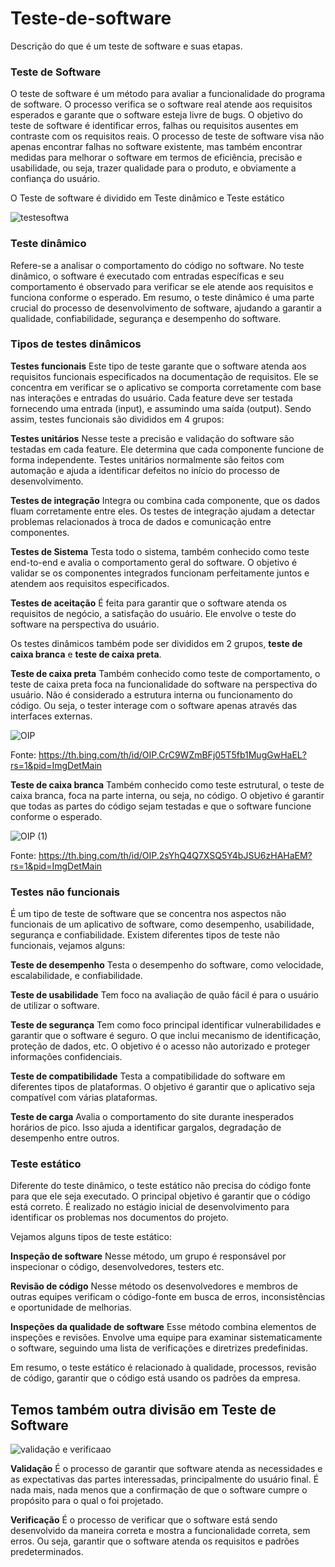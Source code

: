 # Teste-de-software
 Descrição do que é um teste de software e suas etapas.

### Teste de Software


O teste de software é um método para avaliar a funcionalidade do programa de software. O processo verifica se o software real atende aos requisitos esperados e garante que o software esteja livre de bugs. O objetivo do teste de software é identificar erros, falhas ou requisitos ausentes em contraste com os requisitos reais.
O processo de teste de software visa não apenas encontrar falhas no software existente, mas também encontrar medidas para melhorar o software em termos de eficiência, precisão e usabilidade, ou seja, trazer qualidade para o produto, e obviamente a confiança do usuário.

O Teste de software é dividido em Teste dinâmico e Teste estático

![testesoftwa](https://github.com/felipeenge/projeto-site/assets/121561336/2ea5b8c8-41cb-4062-83e6-4a6e85f997fd)

### Teste dinâmico 
Refere-se a analisar o comportamento do código no software. No teste dinâmico, o software é executado com entradas específicas e seu comportamento é observado para verificar se ele atende aos requisitos e funciona conforme o esperado.
Em resumo, o teste dinâmico é uma parte crucial do processo de desenvolvimento de software, ajudando a garantir a qualidade, confiabilidade, segurança e desempenho do software. 

### Tipos de testes dinâmicos

**Testes funcionais**
Este tipo de teste garante que o software atenda aos requisitos funcionais especificados na documentação de requisitos. Ele se concentra em verificar se o aplicativo se comporta corretamente com base nas interações e entradas do usuário.
Cada feature deve ser testada fornecendo uma entrada (input), e assumindo uma saída (output). Sendo assim, testes funcionais são divididos em 4 grupos:

**Testes unitários** 
Nesse teste a precisão e validação do software são testadas em cada feature. Ele determina que cada componente funcione de forma independente. Testes unitários normalmente são feitos com automação e ajuda a identificar defeitos no início do processo de desenvolvimento.

**Testes de integração**
Integra ou combina cada componente, que os dados fluam corretamente entre eles. Os testes de integração ajudam a detectar problemas relacionados à troca de dados e comunicação entre componentes.

**Testes de Sistema**
Testa todo o sistema, também conhecido como teste end-to-end e avalia o comportamento geral do software. O objetivo é validar se os componentes integrados funcionam perfeitamente juntos e atendem aos requisitos especificados.

**Testes de aceitação**
É feita para garantir que o software atenda os requisitos de negócio, a satisfação do usuário. Ele envolve o teste do software na perspectiva do usuário.

Os testes dinâmicos também pode ser divididos em 2 grupos, __teste de caixa branca__ e __teste de caixa preta__.

**Teste de caixa preta**
Também conhecido como teste de comportamento, o teste de caixa preta foca na funcionalidade do software na perspectiva do usuário. Não é considerado a estrutura interna ou funcionamento do código. Ou seja, o tester interage com o software apenas através das interfaces externas. 

![OIP](https://github.com/felipeenge/projeto-site/assets/121561336/efb38849-b7b7-42d0-bba9-c01f74e9e38c)

Fonte: https://th.bing.com/th/id/OIP.CrC9WZmBFj05T5fb1MugGwHaEL?rs=1&pid=ImgDetMain

**Teste de caixa branca**
Também conhecido como teste estrutural, o teste de caixa branca, foca na parte interna, ou seja, no código. O objetivo é garantir que todas as partes do código sejam testadas e que o software funcione conforme o esperado.

![OIP (1)](https://github.com/felipeenge/projeto-site/assets/121561336/35ecf051-a0cf-4163-9cbc-66a915dbacd0)

Fonte: https://th.bing.com/th/id/OIP.2sYhQ4Q7XSQ5Y4bJSU6zHAHaEM?rs=1&pid=ImgDetMain

### Testes não funcionais
É um tipo de teste de software que se concentra nos aspectos não funcionais de um aplicativo de software, como desempenho, usabilidade, segurança e confiabilidade.
Existem diferentes tipos de teste não funcionais, vejamos alguns:

**Teste de desempenho**
Testa o desempenho do software, como velocidade, escalabilidade, e confiabilidade.

**Teste de usabilidade**
Tem foco na avaliação de quão fácil é para o usuário de utilizar o software. 

**Teste de segurança**
Tem como foco principal identificar vulnerabilidades e garantir que o software é seguro. O que inclui mecanismo de identificação, proteção de dados, etc. O objetivo é o acesso não autorizado e proteger informações confidenciais.

**Teste de compatibilidade**
Testa a compatibilidade do software em diferentes tipos de plataformas. O objetivo é garantir que o aplicativo seja compatível com várias plataformas.

**Teste de carga**
Avalia o comportamento do site durante inesperados horários de pico. Isso ajuda a identificar gargalos, degradação de desempenho entre outros.

### Teste estático
Diferente do teste dinâmico, o teste estático não precisa do código fonte para que ele seja executado.
O principal objetivo é garantir que o código está correto. É realizado no estágio inicial de desenvolvimento para identificar os problemas nos documentos do projeto.

Vejamos alguns tipos de teste estático:

**Inspeção de software**
Nesse método, um grupo é responsável por inspecionar o código, desenvolvedores, testers etc.

**Revisão de código**
Nesse método os desenvolvedores e membros de outras equipes verificam o código-fonte em busca de erros, inconsistências e oportunidade de melhorias.

**Inspeções da qualidade de software**
Esse método combina elementos de inspeções e revisões. Envolve uma equipe para examinar sistematicamente o software, seguindo uma lista de verificações e diretrizes predefinidas.

Em resumo, o teste estático é relacionado à qualidade, processos, revisão de código, garantir que o código está usando os padrões da empresa.

## Temos também outra divisão em Teste de Software

![validação e verificaao](https://github.com/felipeenge/projeto-site/assets/121561336/ed8f0fd9-d19e-4dda-ab07-e46af3c4834d)

**Validação**
É o processo de garantir que software atenda as necessidades e as expectativas das partes interessadas, principalmente do usuário final. É nada mais, nada menos que a confirmação de que o software cumpre o propósito para o qual o foi projetado.

**Verificação**
É o processo de verificar que o software está sendo desenvolvido da maneira correta e mostra a funcionalidade correta, sem erros. Ou seja, garantir que o software atenda os requisitos e padrões predeterminados.








